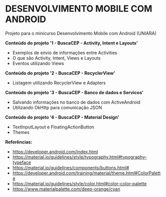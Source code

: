 # DESENVOLVIMENTO MOBILE COM ANDROID
Projeto para o minicurso Desenvolvimento Mobile com Android (UNIARA)

<b>Conteúdo do projeto '1 - BuscaCEP - Activity, Intent e Layouts'</b>
- Exemplos de envio de informações entre Activities
- O que são Activity, Intent, Views e Layouts
- Eventos utilizando Views
  
<b>Conteúdo do projeto '2 - BuscaCEP - RecyclerView'</b>
- Listagem utilizando RecyclerView e Adapters

<b>Conteúdo do projeto '3 - BuscaCEP - Banco de dados e Servicos'</b>
- Salvando informações no banco de dados com ActiveAndroid
- Utilizando OkHttp para comunicação JSON
  
<b>Conteúdo do projeto '4 - BuscaCEP - Material Design'</b>
- TextInputLayout e FloatingActionButton
- Themes
  
<b>Referências:</b>
  - https://developer.android.com/index.html
  - https://material.io/guidelines/style/typography.html#typography-typeface
  - https://material.io/guidelines/components/buttons.html#
  - https://developer.android.com/training/material/theme.html#ColorPalette
  - https://material.io/guidelines/style/color.html#color-color-palette
  - https://www.materialpalette.com/deep-orange/cyan
